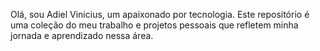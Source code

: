 Olá, sou Adiel Vinicius, um apaixonado por tecnologia. Este repositório é uma coleção do meu trabalho e projetos pessoais que refletem minha jornada e aprendizado nessa área.
